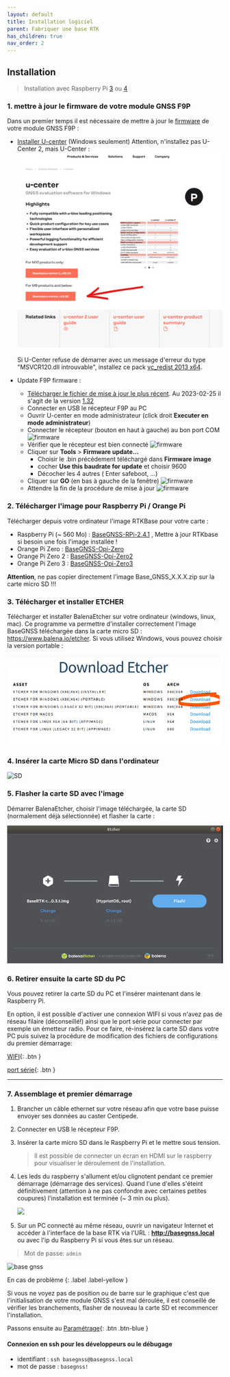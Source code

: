 ```yaml
---
layout: default
title: Installation logiciel
parent: Fabriquer une base RTK
has_children: true
nav_order: 2
---
```


## Installation

> Installation avec Raspberry Pi [3](https://www.kubii.fr/les-cartes-raspberry-pi/2119-raspberry-pi-3-modele-b-1-gb-kubii-713179640259.html) ou [4](https://www.kubii.fr/les-cartes-raspberry-pi/2770-nouveau-raspberry-pi-4-modele-b-1gb-kubii-0765756931168.html)

### 1. mettre à jour le firmware de votre module GNSS F9P

Dans un premier temps il est nécessaire de mettre à jour le [firmware](https://fr.wikipedia.org/wiki/Firmware) de votre module GNSS F9P :

* [Installer U-center](https://www.u-blox.com/en/product/u-center) (Windows seulement) Attention, n'installez pas U-Center 2, mais U-Center :
![u-center](/assets/images/install/u_center_1_on_u-blox_website.png)
Si U-Center refuse de démarrer avec un message d'erreur du type "MSVCR120.dll introuvable", installez ce pack [vc_redist 2013 x64](https://download.microsoft.com/download/f/e/c/fece8bbd-3379-4db1-8006-b8f47783b2cb/vcredist_x86.exe).

* Update F9P firmware :
  * [Télécharger le fichier de mise à jour le plus récent](https://www.u-blox.com/en/product/zed-f9p-module?file_category=Firmware%2520Update). Au 2023-02-25 il s'agit de la version [1.32](https://content.u-blox.com/sites/default/files/2022-05/UBX_F9_100_HPG132.df73486d99374142f3aabf79b7178f48.bin)
  * Connecter en USB le récepteur F9P au PC
  * Ouvrir U-center en mode administrateur (click droit **Executer en mode administrateur**)
  * Connecter le récepteur (bouton en haut à gauche) au bon port COM
![firmware](https://gblobscdn.gitbook.com/assets%2F-LYSZeu4HjB-NrVI4riL%2F-LYbICDde_PqBQRMcCsl%2F-LYbIddBqnC-aXKJ1bxh%2FSans-titre-1.png?alt=media&token=240244db-09d5-40e8-9735-869651b9198e)
  * Vérifier que le récepteur est bien connecté
![firmware](https://gblobscdn.gitbook.com/assets%2F-LYSZeu4HjB-NrVI4riL%2F-LYbGvHfj8nIN6gywxBz%2F-LYbHSKTiJZ0j0qAf-5e%2Ficon_blink.png?alt=media&token=0f35cbc4-ce5a-4d3b-90f4-ecadc5a36821)
  * Cliquer sur **Tools** > **Firmware update...**
    * Choisir le .bin précédement téléchargé dans **Firmware image**
    * cocher **Use this baudrate for update** et choisir 9600
    * Décocher les 4 autres ( Enter safeboot, ...)
  * Cliquer sur **GO** (en bas à gauche de la fenêtre)
![firmware](https://gblobscdn.gitbook.com/assets%2F-LYSZeu4HjB-NrVI4riL%2F-LZ5-tu1J0X8sog9Xvkf%2F-LZ527USiWMS3Pjo5SXY%2Fstep4.png?alt=media&token=2e76981e-8874-4151-9c48-f5fa07cdcd69)
  * Attendre la fin de la procédure de mise à jour
![firmware](https://gblobscdn.gitbook.com/assets%2F-LYSZeu4HjB-NrVI4riL%2F-LZ52KPCRzypMK4cqtQW%2F-LZ52Z_bl9GHQP8dz7By%2Fstep6.png?alt=media&token=f8f7240b-79b4-4856-87ea-26e12c1aac36)

### 2. Télécharger l'image pour Raspberry Pi / Orange Pi

Télécharger depuis votre ordinateur l'image RTKBase pour votre carte :
 - Raspberry Pi (~ 560 Mo) : [BaseGNSS-RPi-2.4.1](https://github.com/CentipedeRTK/pi-gen_RTKbase/releases/download/RTKBaseGNSS-RPi-2.4.1/RTKBaseGNSS_2_4_1.zip) , Mettre à jour RTKbase si besoin une fois l'image installée !
 - Orange Pi Zero : [BaseGNSS-Opi-Zero](https://github.com/Stefal/build/releases/download/2.5.0_24.02/Armbian-unofficial_24.2.1_RTKBase_2.5.0_Orangepizero_bookworm_current_6.6.16_minimal.zip)
 - Orange Pi Zero 2 : [BaseGNSS-Opi-Zero2](https://github.com/Stefal/build/releases/download/2.5.0_24.02/Armbian-unofficial_24.2.1_RTKBase_2.5.0_Orangepizero2_bookworm_current_6.6.16_minimal.zip)
 - Orange Pi Zero 3 : [BaseGNSS-Opi-Zero3](https://github.com/Stefal/build/releases/download/2.5.0_24.02/Armbian-unofficial_24.2.1_RTKBase_2.5.0_Orangepizero3_bookworm_current_6.6.16_minimal.zip)

**Attention**, ne pas copier directement l'image Base_GNSS_X.X.X.zip sur la carte micro SD !!!

### 3. Télécharger et installer ETCHER 

Télécharger et installer BalenaEtcher sur votre ordinateur (windows, linux, mac). Ce programme va permettre d'installer correctement l'image BaseGNSS téléchargée dans la carte micro SD : <https://www.balena.io/etcher>. Si vous utilisez Windows, vous pouvez choisir la version portable :

  ![Etcher Website](/assets/images/install/balena_etcher_website.png)

### 4. Insérer la carte Micro SD dans l'ordinateur 

   ![SD](https://encrypted-tbn0.gstatic.com/images?q=tbn:ANd9GcRrqS8MhQYdjrRmaYZS-RCtgLIrhB8gdLaxUmAfey96t6YpopQr)

### 5. Flasher la carte SD avec l'image

Démarrer BalenaEtcher, choisir l'image téléchargée, la carte SD (normalement déjà sélectionnée) et flasher la carte :

   ![etcher](/assets/images/install/etcher.png)

### 6. Retirer ensuite la carte SD du PC

Vous pouvez retirer la carte SD du PC et l'insérer maintenant dans le Raspberry Pi.

En option, il est possible d'activer une connexion WIFI si vous n'avez pas de réseau filaire (déconseillé!) ainsi que le port série pour connecter par exemple un émetteur radio. Pour ce faire, ré-insérez la carte SD dans votre PC puis suivez la procédure de modification des fichiers de configurations du premier démarrage:

[WIFI](wifi){: .btn }

[port série](port_serie){: .btn }

----

### 7. Assemblage et premier démarrage

1. Brancher un câble ethernet sur votre réseau afin que votre base puisse envoyer ses données au caster Centipede.
2. Connecter en USB le récepteur F9P.
3. Insérer la carte micro SD dans le Raspberry Pi et le mettre sous tension. 

    > Il est possible de connecter un écran en HDMI sur le raspberry pour visualiser le déroulement de l'installation. 

4. Les leds du raspberry s'allument et/ou clignotent pendant ce premier démarrage (démarrage des services). Quand l'une d'elles s'éteint définitivement (attention à ne pas confondre avec certaines petites coupures) l'installation est terminée (~ 3 min ou plus).

    ![](https://projects-static.raspberrypi.org/projects/raspberry-pi-setting-up/3addc4ca2ca0b7c999bdb03a46801a729614b235/en/images/pi-plug-in.gif)

5. Sur un PC connecté au même réseau, ouvrir un navigateur Internet et accéder à l'interface de la base RTK via l'URL : **<http://basegnss.local>** ou avec l'ip du Raspberry Pi si vous êtes sur un réseau.

> Mot de passe: ```admin```

![base gnss](/assets/images/basegnss/basegnss.gif)

En cas de problème
{: .label .label-yellow }

Si vous ne voyez pas de position ou de barre sur le graphique c'est que l'initialisation de votre module GNSS s'est mal déroulée, il est conseillé de vérifier les branchements, flasher de nouveau la carte SD et recommencer l'installation.

Passons ensuite au [Paramétrage](Parametrage){: .btn .btn-blue }

#### Connexion en ssh pour les développeurs ou le débugage

* identifiant : `ssh basegnss@basegnss.local`
* mot de passe : `basegnss!`

